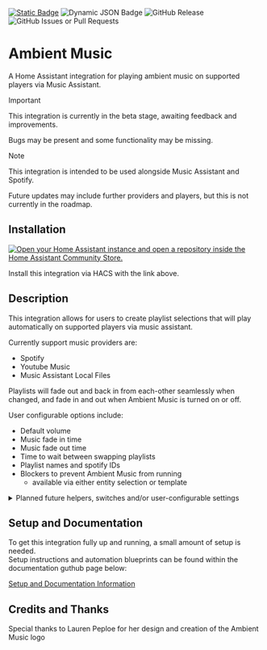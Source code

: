 [![Static Badge](https://img.shields.io/badge/HACS-Custom-41BDF5?style=for-the-badge&logo=homeassistantcommunitystore&logoColor=white)](https://github.com/hacs/integration) 
![Dynamic JSON Badge](https://img.shields.io/badge/dynamic/json?url=https%3A%2F%2Fanalytics.home-assistant.io%2Fcustom_integrations.json&query=%24.ambient_music.total&style=for-the-badge&label=Installs&color=brightgreen)
![GitHub Release](https://img.shields.io/github/v/release/connochio/ambient_music?style=for-the-badge&label=Current%20Release&color=41BDF5&cacheSeconds=15600)
![GitHub Issues or Pull Requests](https://img.shields.io/github/issues/connochio/ambient_music?style=for-the-badge)



# Ambient Music

A Home Assistant integration for playing ambient music on supported players via Music Assistant.

> [!IMPORTANT]
> This integration is currently in the beta stage, awaiting feedback and improvements.
>   
> Bugs may be present and some functionality may be missing.  

> [!NOTE]
> This integration is intended to be used alongside Music Assistant and Spotify.
>   
> Future updates may include further providers and players, but this is not currently in the roadmap.

## Installation

[![Open your Home Assistant instance and open a repository inside the Home Assistant Community Store.](https://my.home-assistant.io/badges/hacs_repository.svg)](https://my.home-assistant.io/redirect/hacs_repository/?owner=connochio&repository=ambient_music&category=Integration)

Install this integration via HACS with the link above.

## Description

This integration allows for users to create playlist selections that will play automatically on supported players via music assistant.  

Currently support music providers are:
- Spotify
- Youtube Music
- Music Assistant Local Files

Playlists will fade out and back in from each-other seamlessly when changed, and fade in and out when Ambient Music is turned on or off.  

User configurable options include:
- Default volume
- Music fade in time
- Music fade out time
- Time to wait between swapping playlists
- Playlist names and spotify IDs
- Blockers to prevent Ambient Music from running
  - available via either entity selection or template 


<details>
  <summary>Planned future helpers, switches and/or user-configurable settings</summary>
  <br />
  
  - Configurable sleep mode.
    - Sleep mode will play a user-selected playlist at night, based on user-set time of day binary sensors.  
      This will override any currently selected playlist.
  - Configurable hours
    - Ambient music will play only during set hours, based on user-set time of day binary sensors.
</details>

## Setup and Documentation

To get this integration fully up and running, a small amount of setup is needed.  
Setup instructions and automation blueprints can be found within the documentation guthub page below:

[Setup and Documentation Information](https://github.com/connochio/ambient_music_documentation#readme)

## Credits and Thanks

Special thanks to Lauren Peploe for her design and creation of the Ambient Music logo
